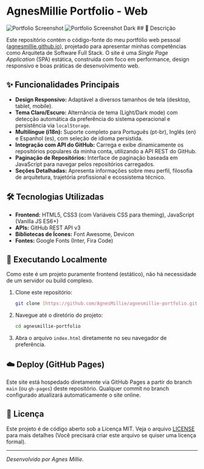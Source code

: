 # AgnesMillie Portfolio - Web

![Portfolio Screenshot](link_para_screenshot_light.png) ![Portfolio Screenshot Dark](link_para_screenshot_dark.png) ## 📑 Descrição

Este repositório contém o código-fonte do meu portfólio web pessoal ([agnesmillie.github.io](https://agnesmillie.github.io/)), projetado para apresentar minhas competências como Arquiteta de Software Full Stack. O site é uma *Single Page Application* (SPA) estática, construída com foco em performance, design responsivo e boas práticas de desenvolvimento web.

## ✨ Funcionalidades Principais

* **Design Responsivo:** Adaptável a diversos tamanhos de tela (desktop, tablet, mobile).
* **Tema Claro/Escuro:** Alternância de tema (Light/Dark mode) com detecção automática da preferência do sistema operacional e persistência via `localStorage`.
* **Multilíngue (i18n):** Suporte completo para Português (pt-br), Inglês (en) e Espanhol (es), com seleção de idioma persistida.
* **Integração com API do GitHub:** Carrega e exibe dinamicamente os repositórios populares da minha conta, utilizando a API REST do GitHub.
* **Paginação de Repositórios:** Interface de paginação baseada em JavaScript para navegar pelos repositórios carregados.
* **Seções Detalhadas:** Apresenta informações sobre meu perfil, filosofia de arquitetura, trajetória profissional e ecossistema técnico.

## 🛠️ Tecnologias Utilizadas

* **Frontend:** HTML5, CSS3 (com Variáveis CSS para theming), JavaScript (Vanilla JS ES6+)
* **APIs:** GitHub REST API v3
* **Bibliotecas de Ícones:** Font Awesome, Devicon
* **Fontes:** Google Fonts (Inter, Fira Code)

## 🚀 Executando Localmente

Como este é um projeto puramente frontend (estático), não há necessidade de um servidor ou build complexo.

1.  Clone este repositório:
    ```bash
    git clone [https://github.com/AgnesMillie/agnesmillie-portfolio.git](https://github.com/AgnesMillie/agnesmillie-portfolio.git)
    ```
2.  Navegue até o diretório do projeto:
    ```bash
    cd agnesmillie-portfolio
    ```
3.  Abra o arquivo `index.html` diretamente no seu navegador de preferência.

## ☁️ Deploy (GitHub Pages)

Este site está hospedado diretamente via GitHub Pages a partir do branch `main` (ou `gh-pages`) deste repositório. Qualquer commit no branch configurado atualizará automaticamente o site online.

## 📄 Licença

Este projeto é de código aberto sob a Licença MIT. Veja o arquivo [LICENSE](LICENSE) para mais detalhes (Você precisará criar este arquivo se quiser uma licença formal).

---

*Desenvolvido por Agnes Millie.*